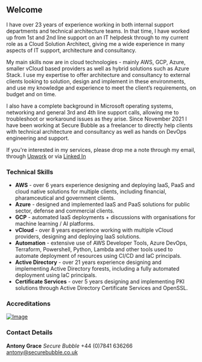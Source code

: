 ## Welcome

I have over 23 years of experience working in both internal support departments and technical architecture teams. In that time, I have worked up from 1st and 2nd line support on an IT helpdesk through to my current role as a Cloud Solution Architect, giving me a wide experience in many aspects of IT support, architecture and consultancy.

My main skills now are in cloud technologies - mainly AWS, GCP, Azure, smaller vCloud based providers as well as hybrid solutions such as Azure Stack. I use my expertise to offer architecture and consultancy to external clients looking to solution, design and implement in these environments, and use my knowledge and experience to meet the client’s requirements, on budget and on time.

I also have a complete background in Microsoft operating systems, networking and general 3rd and 4th line support calls, allowing me to troubleshoot or workaround issues as they arise. Since November 2021 I have been working at Secure Bubble as a freelancer to directly help clients with technical architecture and consultancy as well as hands on DevOps engineering and support.

If you're interested in my services, please drop me a note through my email, through [Upwork](https://www.upwork.com/freelancers/~0107c61d9ce789e34f) or via [Linked In](https://www.linkedin.com/in/antonygrace/)

### Technical Skills

- **AWS** - over 6 years experience designing and deploying IaaS, PaaS and cloud native solutions for multiple clients, including financial, pharamceutical and government clients.
- **Azure** - designed and implemented IaaS and PaaS solutions for public sector, defense and commercial clients.
- **GCP** - automated IaaS deployments + discussions with organisations for machine learning / AI platforms.
- **vCloud** - over 8 years experience working with multiple vCloud providers, designing and deploying IaaS solutions.
- **Automation** - extensive use of AWS Developer Tools, Azure DevOps, Terraform, Powershell, Python, Lambda and other tools used to automate deployment of resources using CI/CD and IaC principals.
- **Active Directory** - over 21 years experience designing and implementing Active Directory forests, including a fully automated deployment using IaC principals.
- **Certificate Services** - over 5 years designing and implementing PKI solutions through Active Directory Certificate Services and OpenSSL.

### Accreditations

[![Image](images/AWS-DigitalBadge-2019-small.png)](https://www.certmetrics.com/amazon/public/badge.aspx?i=1&t=c&d=2017-11-16&ci=AWS00227202)

### Contact Details

**Antony Grace**
_Secure Bubble_
+44 (0)7841 636266
[antony@securebubble.co.uk](mailto:antony@securebubble.co.uk)
